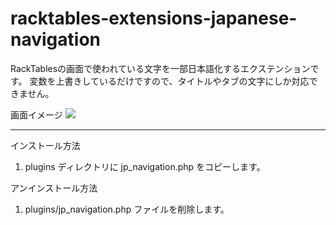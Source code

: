 # racktables-extensions-japanese-navigation

RackTablesの画面で使われている文字を一部日本語化するエクステンションです。
変数を上書きしているだけですので、タイトルやタブの文字にしか対応できません。

画面イメージ
<img src="https://github.com/hipontire/racktables-extensions-japanese-navigation/blob/jpnavi/navigation.php/snapshot.png">

<hr />
インストール方法

1. plugins ディレクトリに jp_navigation.php をコピーします。

アンインストール方法

1. plugins/jp_navigation.php ファイルを削除します。



